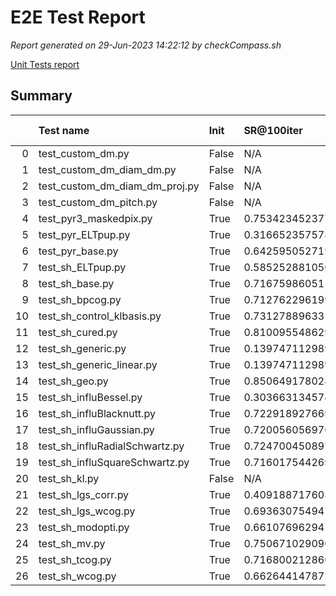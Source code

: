 # E2E Test Report

*Report generated on 29-Jun-2023 14:22:12 by checkCompass.sh*

[Unit Tests report](report_unit_test.html)

## Summary

|    | Test name                      | Init   | SR@100iter          |   T Init |    T Loop |
|---:|:-------------------------------|:-------|:--------------------|---------:|----------:|
|  0 | test_custom_dm.py              | False  | N/A                 |        0 | 0         |
|  1 | test_custom_dm_diam_dm.py      | False  | N/A                 |        0 | 0         |
|  2 | test_custom_dm_diam_dm_proj.py | False  | N/A                 |        0 | 0         |
|  3 | test_custom_dm_pitch.py        | False  | N/A                 |        0 | 0         |
|  4 | test_pyr3_maskedpix.py         | True   | 0.7534234523773193  |        0 | 0.286265  |
|  5 | test_pyr_ELTpup.py             | True   | 0.3166523575782776  |        0 | 0.283861  |
|  6 | test_pyr_base.py               | True   | 0.6425950527191162  |        0 | 0.261802  |
|  7 | test_sh_ELTpup.py              | True   | 0.5852528810501099  |        0 | 0.0957167 |
|  8 | test_sh_base.py                | True   | 0.7167598605155945  |        0 | 0.102493  |
|  9 | test_sh_bpcog.py               | True   | 0.7127622961997986  |        0 | 0.10753   |
| 10 | test_sh_control_klbasis.py     | True   | 0.7312788963317871  |        0 | 0.121072  |
| 11 | test_sh_cured.py               | True   | 0.8100955486297607  |        0 | 0.171471  |
| 12 | test_sh_generic.py             | True   | 0.13974711298942566 |        0 | 0.104276  |
| 13 | test_sh_generic_linear.py      | True   | 0.13974711298942566 |        0 | 0.140521  |
| 14 | test_sh_geo.py                 | True   | 0.8506491780281067  |        0 | 0.0872787 |
| 15 | test_sh_influBessel.py         | True   | 0.30366313457489014 |        0 | 0.100523  |
| 16 | test_sh_influBlacknutt.py      | True   | 0.7229189276695251  |        0 | 0.100631  |
| 17 | test_sh_influGaussian.py       | True   | 0.7200560569763184  |        0 | 0.0975486 |
| 18 | test_sh_influRadialSchwartz.py | True   | 0.7247004508972168  |        0 | 0.0985261 |
| 19 | test_sh_influSquareSchwartz.py | True   | 0.7160175442695618  |        0 | 0.105418  |
| 20 | test_sh_kl.py                  | False  | N/A                 |        0 | 0         |
| 21 | test_sh_lgs_corr.py            | True   | 0.40918871760368347 |        0 | 0.122623  |
| 22 | test_sh_lgs_wcog.py            | True   | 0.6936307549476624  |        0 | 0.11184   |
| 23 | test_sh_modopti.py             | True   | 0.6610769629478455  |        0 | 0.0949102 |
| 24 | test_sh_mv.py                  | True   | 0.7506710290908813  |        0 | 0.101989  |
| 25 | test_sh_tcog.py                | True   | 0.7168002128601074  |        0 | 0.0941432 |
| 26 | test_sh_wcog.py                | True   | 0.6626441478729248  |        0 | 0.201505  |